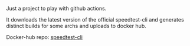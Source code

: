 Just a project to play with github actions. 

It downloads the latest version of the official speedtest-cli and generates distinct builds for some archs and uploads to docker hub.

Docker-hub repo: [speedtest-cli](https://hub.docker.com/r/fralvarez/speedtest-cli)